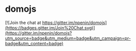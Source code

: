 domojs
======

[![Join the chat at https://gitter.im/npenin/domojs](https://badges.gitter.im/Join%20Chat.svg)](https://gitter.im/npenin/domojs?utm_source=badge&utm_medium=badge&utm_campaign=pr-badge&utm_content=badge)